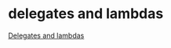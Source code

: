 # delegates and lambdas

[Delegates and lambdas](https://learn.microsoft.com/en-us/dotnet/standard/delegates-lambdas)
